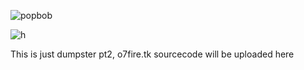 ![popbob](https://o7fire.tk/assets/images/logo.png)


![h](http://www.wtfpl.net/wp-content/uploads/2012/12/wtfpl-badge-4.png)


This is just dumpster pt2, o7fire.tk sourcecode will be uploaded here

